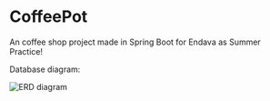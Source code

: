 # CoffeePot

An coffee shop project made in Spring Boot for Endava as Summer Practice!

Database diagram:


![ERD diagram](https://user-images.githubusercontent.com/73706879/129727108-eed2f07c-9a44-40b9-b068-97f1dc8ba408.PNG)


